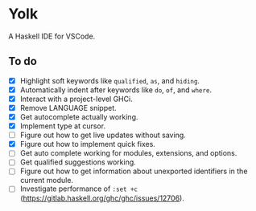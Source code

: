 # Yolk

A Haskell IDE for VSCode.

## To do

- [x] Highlight soft keywords like `qualified`, `as`, and `hiding`.
- [x] Automatically indent after keywords like `do`, `of`, and `where`.
- [x] Interact with a project-level GHCi.
- [x] Remove LANGUAGE snippet.
- [x] Get autocomplete actually working.
- [x] Implement type at cursor.
- [ ] Figure out how to get live updates without saving.
- [x] Figure out how to implement quick fixes.
- [ ] Get auto complete working for modules, extensions, and options.
- [ ] Get qualified suggestions working.
- [ ] Figure out how to get information about unexported identifiers in the current module.
- [ ] Investigate performance of `:set +c` (<https://gitlab.haskell.org/ghc/ghc/issues/12706>).
